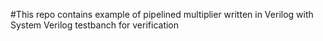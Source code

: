 #This repo contains example of pipelined multiplier written in Verilog with System Verilog testbanch for verification